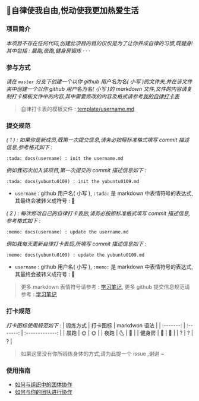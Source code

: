 ## 💪自律使我自由,悦动使我更加热爱生活


### 项目简介
*本项目不存在任何代码,创建此项目的目的仅仅是为了让你养成自律的习惯,既健身! 其中包括 : 晨跑,夜跑,健身房锻炼 · · ·*



### 参与方式
*请在 `master` 分支下创建一个以你 github 用户名为名( 小写 )的文件夹,并在该文件夹中创建一个以你 github 用户名为名( 小写 )的 markdown 文件,文件的内容请复制打卡模板文件中的内容,其中需要修改的内容及格式请参考[我的自律打卡表](https://github.com/kfoolish/self-discipline/blob/master/yubuntu0109/yubuntu0109.md)*

> 自律打卡表的模板文件 : [template/username.md](https://github.com/kfoolish/self-discipline/blob/master/template/username.md)



### 提交规范
*( 1 ) : 如果你是新成员,既第一次提交信息,请务必按照标准格式填写 commit 描述信息,参考格式如下 :*
```
:tada: docs(username) : init the username.md
```

*例如我初次加入该项目,第一次提交的 commit 描述信息如下 :*
```
:tada: docs(yubuntu0109) : init the yubuntu0109.md
```

* `username` : github 用户名( 小写 ), `:tada:` 是 markdown 中表情符号的表达式,其最终会被转义成符号 : 🎉


*( 2 ) : 每次修改自己的自律打卡表后,请务必按照标准格式填写 commit 描述信息,参考格式如下 :*
```
:memo: docs(username) : update the username.md
```

*例如我每天更新自律打卡表后,所填写 commit 描述信息如下 :*
```
:memo: docs(yubuntu0109) : update the yubuntu0109.md
```

* `username` : github 用户名( 小写 ), `:memo:` 是 markdown 中表情符号的表达式,其最终会被转义成符号 : 📝


> 更多 markdown 表情符号请参考 : [学习笔记](https://github.com/YUbuntu0109/YUbuntu0109.github.io/blob/HexoBackup/source/_posts/GitHub%E4%B8%ADemoji%E8%A1%A8%E6%83%85%E7%9A%84%E5%90%AB%E4%B9%89%E5%8F%8A%E4%BD%BF%E7%94%A8%E8%A7%84%E8%8C%83.md), 更多 github 提交信息规范请参考 : [学习笔记](https://github.com/YUbuntu0109/YUbuntu0109.github.io/blob/HexoBackup/source/_posts/Git-Commit-Message-%E8%A7%84%E8%8C%83.md)



### 打卡规范
*打卡图标使用规范如下 :*
|  锻炼方式  |  打卡图标  |  markdwon 语法  |
| :-------: | :-------: | :-------------: |
| 晨跑      |    🌞     | :sun_with_face: | 
| 夜跑      |    🌜     | :crescent_moon: | 
| 健身房    |    💪     | :muscle:        |
|   ?       |    ?      |        ?        |

> 如果这里没有你所锻炼身体的方式,请为此提一个 issue ,谢谢 ~



### 使用指南
* [如何与组织中的团体协作](https://help.github.com/en/articles/collaborating-with-groups-in-organizations)
* [如何与你的团队进行协作](https://help.github.com/en/articles/collaborating-with-your-team)
